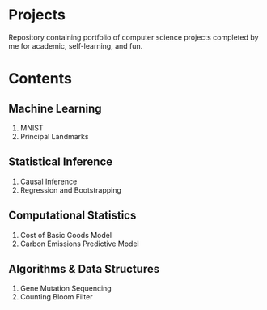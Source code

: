 # Projects
Repository containing portfolio of computer science projects completed by me for academic, self-learning, and fun. 

# Contents
## Machine Learning
1. MNIST
2. Principal Landmarks

## Statistical Inference
1. Causal Inference
2. Regression and Bootstrapping

## Computational Statistics
1. Cost of Basic Goods Model
2. Carbon Emissions Predictive Model

## Algorithms & Data Structures
1. Gene Mutation Sequencing 
2. Counting Bloom Filter

